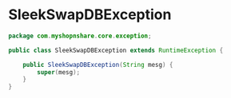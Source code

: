 # SleekSwapDBException

```java
package com.myshopnshare.core.exception;

public class SleekSwapDBException extends RuntimeException {

	public SleekSwapDBException(String mesg) {
		super(mesg);
	}
}
```
